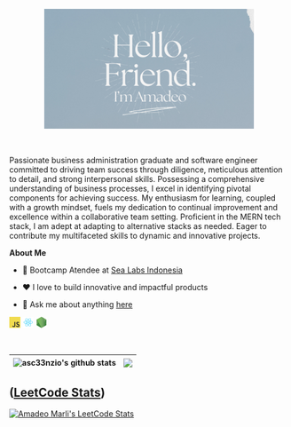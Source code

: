 <p align="center"><a href="https://www.linkedin.com/in/amdmarli/"><img width="75%" alt="Hello, I'm Amadeo." src="./assets/gh-profile-header.png" /></a></p>

<br />

Passionate business administration graduate and software engineer committed to driving team success through diligence, meticulous attention to detail, and strong interpersonal skills. Possessing a comprehensive understanding of business processes, I excel in identifying pivotal components for achieving success. My enthusiasm for learning, coupled with a growth mindset, fuels my dedication to continual improvement and excellence within a collaborative team setting. Proficient in the MERN tech stack, I am adept at adapting to alternative stacks as needed. Eager to contribute my multifaceted skills to dynamic and innovative projects.

**About Me**

- 💼 Bootcamp Atendee at [Sea Labs Indonesia](https://sealabsindonesia.sea.com/)

- ❤️ I love to build innovative and impactful products

- 💬 Ask me about anything [here](mailto:asc33nzio.dev@gmail.com)

<code><img height="20" alt="javascript" src="https://raw.githubusercontent.com/github/explore/80688e429a7d4ef2fca1e82350fe8e3517d3494d/topics/javascript/javascript.png"></code>
<code><img height="20" alt="react" src="https://raw.githubusercontent.com/github/explore/80688e429a7d4ef2fca1e82350fe8e3517d3494d/topics/react/react.png"></code>
<code><img height="20" alt="nodejs" src="https://raw.githubusercontent.com/github/explore/80688e429a7d4ef2fca1e82350fe8e3517d3494d/topics/nodejs/nodejs.png"></code> 

<br />

| <img align="center" src="https://github-readme-stats.vercel.app/api?username=asc33nzio&show_icons=true&include_all_commits=true&theme=radical&hide_border=false&include_all_commits=true&show=reviews,discussions_started,discussions_answered,prs_merged,prs_merged_percentage" alt="asc33nzio's github stats" /></a> | <img align="center" src="https://github-readme-stats.vercel.app/api/top-langs/?username=asc33nzio&layout=normal&theme=radical&hide_border=false&include_all_commits=true" /></a> |
| ------------- | ------------- |

## ([LeetCode Stats](https://leetcode.com/asc33nzio))
[![Amadeo Marli's LeetCode Stats](https://leetcode-stats-six.vercel.app/api?username=asc33nzio&theme=dark)](https://leetcode.com/asc33nzio)